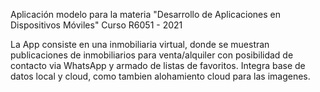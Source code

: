 Aplicación modelo para la materia "Desarrollo de Aplicaciones en Dispositivos Móviles"
Curso R6051 - 2021

La App consiste en una inmobiliaria virtual, donde se muestran publicaciones de inmobiliarios para venta/alquiler con posibilidad de contacto via WhatsApp y armado de listas de favoritos.
Integra base de datos local y cloud, como tambien alohamiento cloud para las imagenes.